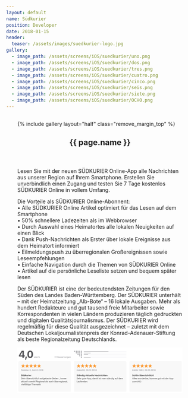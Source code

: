 ```yaml
---
layout: default
name: Südkurier
position: Developer
date: 2018-01-15
header:
  teaser: /assets/images/suedkurier-logo.jpg
gallery:
  - image_path: /assets/screens/iOS/suedkurier/uno.png
  - image_path: /assets/screens/iOS/suedkurier/dos.png
  - image_path: /assets/screens/iOS/suedkurier/tres.png
  - image_path: /assets/screens/iOS/suedkurier/cuatro.png
  - image_path: /assets/screens/iOS/suedkurier/cinco.png
  - image_path: /assets/screens/iOS/suedkurier/seis.png
  - image_path: /assets/screens/iOS/suedkurier/siete.png
  - image_path: /assets/screens/iOS/suedkurier/OCHO.png
---
```


<div id="main" role="main">    
      <meta itemprop="headline" content="{{ page.name }}"/>
      <meta itemprop="description" content="{{ page.header.description }}"/>
      <div class="page__inner-wrap" style="margin: 30px;">
      <div class="project-container left">
        <section class="page__content" itemprop="text">
             {% include gallery layout="half" class="remove_margin_top" %}
         </section>
      </div>
      <div class="project-container right">        
        <section class="page__content" itemprop="text">
        <header>
          <h1 id="page-title" class="page__title" itemprop="headline">{{ page.name }}</h1>
        </header>
            <p>Lesen Sie mit der neuen SÜDKURIER Online-App alle Nachrichten aus unserer Region auf Ihrem Smartphone. Erstellen Sie unverbindlich einen Zugang und testen Sie 7 Tage kostenlos SÜDKURIER Online in vollem Umfang.</p>
            <p>Die Vorteile als SÜDKURIER Online-Abonnent:<br/>• Alle SÜDKURIER Online Artikel optimiert für das Lesen auf dem Smartphone<br/>• 50% schnellere Ladezeiten als im Webbrowser<br/>• Durch Auswahl eines Heimatortes alle lokalen Neuigkeiten auf einen Blick<br/>• Dank Push-Nachrichten als Erster über lokale Ereignisse aus dem Heimatort informiert<br/>• Eilmeldungspush zu überregionalen Großereignissen sowie Leseempfehlungen<br/>• Einfache Navigation durch die Themen von SÜDKURIER Online<br/>• Artikel auf die persönliche Leseliste setzen und bequem später lesen</p>
            <p>Der SÜDKURIER ist eine der bedeutendsten Zeitungen für den Süden des Landes Baden-Württemberg. Der SÜDKURIER unterhält – mit der Heimatzeitung „Alb-Bote“ – 16 lokale Ausgaben. Mehr als hundert Redakteure und gut tausend freie Mitarbeiter sowie Korrespondenten in vielen Ländern produzieren täglich gedruckten und digitalen Qualitätsjournalismus. Der SÜDKURIER wird regelmäßig für diese Qualität ausgezeichnet – zuletzt mit dem Deutschen Lokaljournalistenpreis der Konrad-Adenauer-Stiftung als beste Regionalzeitung Deutschlands.</p>
            <img src="/assets/screens/iOS/suedkurier/starts.png"/>
        </section>         
         </div>
       </div>       
</div>

